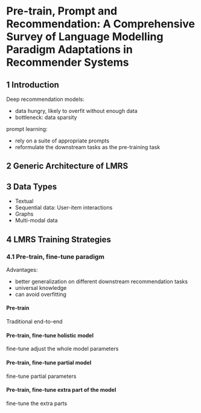 # Pre-train, Prompt and Recommendation: A Comprehensive Survey of Language Modelling Paradigm Adaptations in Recommender Systems

## 1 Introduction

Deep recommendation models:

- data hungry, likely to overfit without enough data
- bottleneck: data sparsity

prompt learning:

- rely on a suite of appropriate prompts
- reformulate the downstream tasks as the pre-training task

## 2 Generic Architecture of LMRS

## 3 Data Types

- Textual
- Sequential data: User-item interactions
- Graphs
- Multi-modal data

## 4 LMRS Training Strategies

### 4.1 Pre-train, fine-tune paradigm

Advantages:

- better generalization on different downstream recommendation tasks
- universal knowledge
- can avoid overfitting

#### Pre-train

Traditional end-to-end

#### Pre-train, fine-tune holistic model

fine-tune adjust the whole model parameters

#### Pre-train, fine-tune partial model

fine-tune partial parameters

#### Pre-train, fine-tune extra part of the model

fine-tune the extra parts